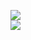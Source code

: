 [![](https://img.shields.io/badge/Made%20With-Github%20Spray-lightgrey.svg?style=for-the-badge&logo=github)](https://github.com/Annihil/github-spray#109)  
[![](https://i.imgur.com/2DrTn0Z.gif)](https://github.com/Annihil/github-spray)